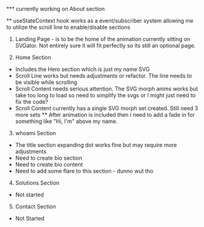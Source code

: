 \*\*\* currently working on About section

\*\* useStateContext hook works as a event/subscriber system allowing me to utilize the scroll line to enable/disable sections

1. Landing Page - is to be the home of the animation currently sitting on SVGator. Not entirely sure it will fit perfectly so its still an optional page.

2. Home Section

- Includes the Hero section which is just my name SVG
- Scroll Line works but needs adjustments or refactor. The line needs to be visible while scrolling
- Scroll Content needs serious attention. The SVG morph anims works but take too long to load so need to simplify the svgs or I might just need to fix the code?
- Scroll Content currently has a single SVG morph set created. Still need 3 more sets
  \*\* After animation is included then i need to add a fade in for something like "Hi, I'm" above my name.

3. whoami Section

- The title section expanding dot works fine but may require more adjustments
- Need to create bio section
- Need to create bio content
- Need to add some flare to this section - dunno wut tho

4. Solutions Section

- Not started

5. Contact Section

- Not Started
